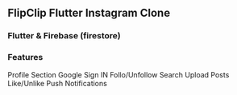 ## FlipClip Flutter Instagram Clone

### Flutter & Firebase (firestore)

### Features
Profile Section
Google Sign IN
Follo/Unfollow
Search
Upload Posts
Like/Unlike
Push Notifications

